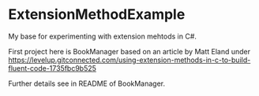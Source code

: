 # ExtensionMethodExample

My base for experimenting with extension mehtods in C#.

First project here is BookManager based on an article by Matt Eland under
https://levelup.gitconnected.com/using-extension-methods-in-c-to-build-fluent-code-1735fbc9b525

Further details see in README of BookManager.
